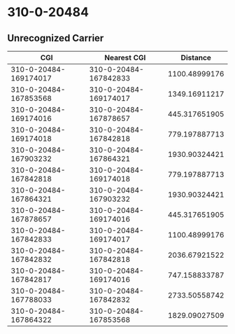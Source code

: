 # 310-0-20484
## Unrecognized Carrier


| CGI | Nearest CGI | Distance |
|-----|-------------|----------|
| 310-0-20484-169174017 | 310-0-20484-167842833 | 1100.48999176 |
| 310-0-20484-167853568 | 310-0-20484-169174017 | 1349.16911217 |
| 310-0-20484-169174016 | 310-0-20484-167878657 | 445.317651905 |
| 310-0-20484-169174018 | 310-0-20484-167842818 | 779.197887713 |
| 310-0-20484-167903232 | 310-0-20484-167864321 | 1930.90324421 |
| 310-0-20484-167842818 | 310-0-20484-169174018 | 779.197887713 |
| 310-0-20484-167864321 | 310-0-20484-167903232 | 1930.90324421 |
| 310-0-20484-167878657 | 310-0-20484-169174016 | 445.317651905 |
| 310-0-20484-167842833 | 310-0-20484-169174017 | 1100.48999176 |
| 310-0-20484-167842832 | 310-0-20484-167842818 | 2036.67921522 |
| 310-0-20484-167842817 | 310-0-20484-169174016 | 747.158833787 |
| 310-0-20484-167788033 | 310-0-20484-167842832 | 2733.50558742 |
| 310-0-20484-167864322 | 310-0-20484-167853568 | 1829.09027509 |
